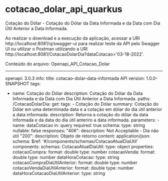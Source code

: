 # cotacao_dolar_api_quarkus
Cotação do Dólar - Cotação do Dólar da Data Informada e da Data com Dia Útil Anterior a Data Informada.

Ao realizar o download e a execução da aplicação, acessar a URI http://localhost:8081/q/swagger-ui para realizar teste da API pelo Swagger UI ou utilizar o Postman utilizando a URI http://localhost:8081/CotacaoDolarDia?dataCotacao='03-18-2022'.


Conteúdo do arquivo: Openapi_API_Cotacao_Dolar

---
openapi: 3.0.3
info:
  title: cotacao-dolar-data-informada API
  version: 1.0.0-SNAPSHOT
tags:
- name: Cotação do Dólar
  description: Cotação do Dólar da Data Informada e da Data com Dia Útil Anterior
    a Data Informada.
paths:
  /CotacaoDolarDia:
    get:
      tags:
      - Cotação do Dólar
      summary: Cotação do Dólar em uma determinada data e a cotação em dólar do dia
        útil anterior a data informada.
      description: Retorna a cotação do dólar da data informada e da data do dia útil
        anteriro a data informada.
      parameters:
      - name: dataCotacao
        in: query
        required: true
        schema:
          type: string
          nullable: false
      responses:
        "406":
          description: Not Acceptable - Dia não útil
        "200":
          description: Objeto de retorno
          content:
            application/json:
              schema:
                $ref: '#/components/schemas/CotacaoAtualDiaUtil'
components:
  schemas:
    CotacaoAtualDiaUtil:
      type: object
      properties:
        cotacaoCompra:
          format: double
          type: number
        cotacaoVenda:
          format: double
          type: number
        dataHoraCotacao:
          type: string
        cotacaoCompraDiaUtilAnterior:
          format: double
          type: number
        cotacaoVendaDiaUtilAnterior:
          format: double
          type: number
        dataHoraCotacaoDiaUtilAnterior:
          type: string

